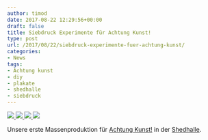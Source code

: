 ```yaml
---
author: timod
date: 2017-08-22 12:29:56+00:00
draft: false
title: Siebdruck Experimente für Achtung Kunst!
type: post
url: /2017/08/22/siebdruck-experimente-fuer-achtung-kunst/
categories:
- News
tags:
- Achtung kunst
- diy
- plakate
- shedhalle
- siebdruck
---
```




[![](https://www.fablab-neckar-alb.org/wp-content/uploads/2017/08/IMG_2030-768x1024.jpg)
](https://www.fablab-neckar-alb.org/wp-content/uploads/2017/08/IMG_2030.jpg) [![](https://www.fablab-neckar-alb.org/wp-content/uploads/2017/08/IMG_2029-768x1024.jpg)
](https://www.fablab-neckar-alb.org/wp-content/uploads/2017/08/IMG_2029.jpg) [![](https://www.fablab-neckar-alb.org/wp-content/uploads/2017/08/IMG_2027-1024x768.jpg)
](https://www.fablab-neckar-alb.org/wp-content/uploads/2017/08/IMG_2027.jpg) [![](https://www.fablab-neckar-alb.org/wp-content/uploads/2017/08/IMG_2034-768x1024.jpg)
](https://www.fablab-neckar-alb.org/wp-content/uploads/2017/08/IMG_2034.jpg)

Unsere erste Massenproduktion für [Achtung Kunst!](https://www.fablab-neckar-alb.org/event/achtung-kunst-pres-cosmic-bridge-label-night/) in der [Shedhalle](https://shedhalle.de).
